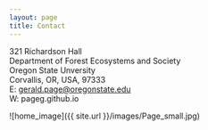 ```yaml
--- 
layout: page
title: Contact
---
```


321 Richardson Hall  
Department of Forest Ecosystems and Society  
Oregon State Unversity  
Corvallis, OR, USA, 97333  
E: gerald.page@oregonstate.edu  
W: pageg.github.io  

![home_image]({{ site.url }}/images/Page_small.jpg)
